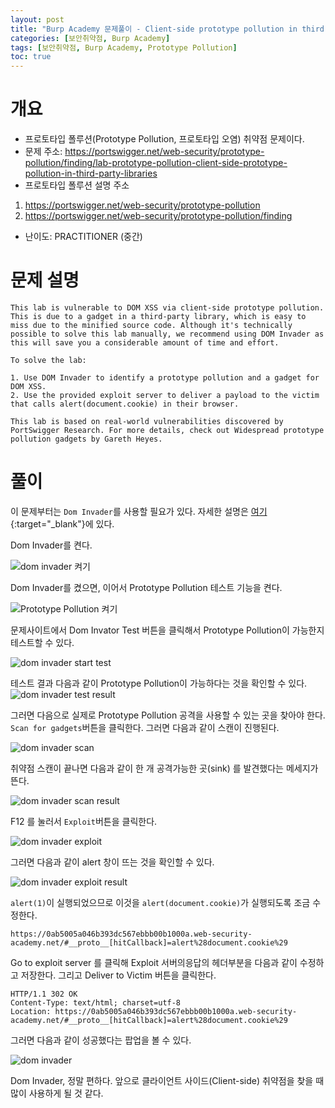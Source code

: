```yaml
---
layout: post
title: "Burp Academy 문제풀이 - Client-side prototype pollution in third-party libraries"
categories: [보안취약점, Burp Academy]
tags: [보안취약점, Burp Academy, Prototype Pollution]
toc: true
---
```



# 개요
- 프로토타입 폴루션(Prototype Pollution, 프로토타입 오염) 취약점 문제이다. 
- 문제 주소: https://portswigger.net/web-security/prototype-pollution/finding/lab-prototype-pollution-client-side-prototype-pollution-in-third-party-libraries
- 프로토타입 폴루션 설명 주소
1. https://portswigger.net/web-security/prototype-pollution
2. https://portswigger.net/web-security/prototype-pollution/finding
- 난이도: PRACTITIONER (중간)

# 문제 설명

```
This lab is vulnerable to DOM XSS via client-side prototype pollution. This is due to a gadget in a third-party library, which is easy to miss due to the minified source code. Although it's technically possible to solve this lab manually, we recommend using DOM Invader as this will save you a considerable amount of time and effort.

To solve the lab:

1. Use DOM Invader to identify a prototype pollution and a gadget for DOM XSS.
2. Use the provided exploit server to deliver a payload to the victim that calls alert(document.cookie) in their browser.

This lab is based on real-world vulnerabilities discovered by PortSwigger Research. For more details, check out Widespread prototype pollution gadgets by Gareth Heyes.
```

# 풀이 
이 문제부터는 `Dom Invader`를 사용할 필요가 있다. 자세한 설명은 [여기](https://portswigger.net/burp/documentation/desktop/tools/dom-invader){:target="_blank"}에 있다. 

Dom Invader를 켠다. 

![dom invader 켜기](/images/burp-academy-prototype-pollution-3-enable-dom-invader.png)

Dom Invader를 켰으면, 이어서 Prototype Pollution 테스트 기능을 켠다. 

![Prototype Pollution 켜기](/images/burp-academy-prototype-pollution-3-enable-dom-invader-prototype-pollution.png)


문제사이트에서 Dom Invator Test 버튼을 클릭해서 Prototype Pollution이 가능한지 테스트할 수 있다. 

![dom invader start test](/images/burp-academy-prototype-pollution-3-dom-invader-tab.png)

테스트 결과 다음과 같이 Prototype Pollution이 가능하다는 것을 확인할 수 있다. 
![dom invader test result](/images/burp-academy-prototype-pollution-3-dom-invader-test-function.png)


그러면 다음으로 실제로 Prototype Pollution 공격을 사용할 수 있는 곳을 찾아야 한다. `Scan for gadgets`버튼을 클릭한다. 그러면 다음과 같이 스캔이 진행된다. 

![dom invader scan](/images/burp-academy-prototype-pollution-3-find-dom-invader-synk-processing.png)

취약점 스캔이 끝나면 다음과 같이 한 개 공격가능한 곳(sink) 를 발견했다는 메세지가 뜬다. 

![dom invader scan result](/images/burp-academy-prototype-pollution-3-find-dom-invader-synk-result.png)

F12 를 눌러서 `Exploit`버튼을 클릭한다. 

![dom invader exploit](/images/burp-academy-prototype-pollution-3-find-dom-invader-synk.png)

그러면 다음과 같이 alert 창이 뜨는 것을 확인할 수 있다. 

![dom invader exploit result](/images/burp-academy-prototype-pollution-3-test-payload.png)

`alert(1)`이 실행되었으므로 이것을 `alert(document.cookie)`가 실행되도록 조금 수정한다. 
```
https://0ab5005a046b393dc567ebbb00b1000a.web-security-academy.net/#__proto__[hitCallback]=alert%28document.cookie%29
```

Go to exploit server 를 클릭해 Exploit 서버의응답의 헤더부분을 다음과 같이 수정하고 저장한다. 그리고 Deliver to Victim 버튼을 클릭한다. 

```
HTTP/1.1 302 OK
Content-Type: text/html; charset=utf-8
Location: https://0ab5005a046b393dc567ebbb00b1000a.web-security-academy.net/#__proto__[hitCallback]=alert%28document.cookie%29
```

그러면 다음과 같이 성공했다는 팝업을 볼 수 있다. 

![dom invader](/images/burp-academy-prototype-pollution-3-success.png)

Dom Invader, 정말 편하다. 앞으로 클라이언트 사이드(Client-side) 취약점을 찾을 때 많이 사용하게 될 것 같다. 